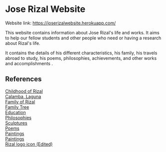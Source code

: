 # Jose Rizal Website
Website link: https://joserizalwebsite.herokuapp.com/

This website contains information about Jose Rizal's life and works. It aims to help our fellow students and other people who need or having a research about Rizal's life.

It contains the details of his different characteristics, his family, his travels abroad to study, his poems, philosophies, achievements, and other works and accomplishments . 

## References

[Childhood of Rizal](http://thelifeandworksofrizal.blogspot.com/2011/12/childhood-in-calamba.html)<br/>
[Calamba, Laguna](http://joserizal.ph/ec01.html)<br/>
[Family of Rizal](http://joserizal.ph/fm01.html)<br/>
[Family Tree](https://www.scribd.com/doc/19375852/Family-Tree-of-Rizal)<br/>
[Education](http://www.joserizal.ph/ed01.html)<br/>
[Philosophies](http://www.joserizal.ph/ph01.html)<br/>
[Sculptures](http://www.joserizal.ph/im07.html)<br/>
[Poems](http://www.joserizal.ph/pm01.html)<br/>
[Paintings](http://www.joserizal.ph/pa01.html)<br/>
[Paintings](http://www.joserizal.ph/pa01.html)<br/>
[Rizal logo icon (Edited)](https://uixccelerate.wordpress.com/2011/06/20/vexel-and-vector-ph-celebrates-dr-jose-rizals-150th-birth-anniversary/)<br/>
